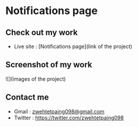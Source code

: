 # Notifications page
## Check out my work
* Live site : [Notifications page](link of the project)
## Screenshot of my work
![](images of the project)
## Contact me
* Gmail : zwehtetpaing098@gmail.com
* Twitter : https://twitter.com/zwehtetpaing098
